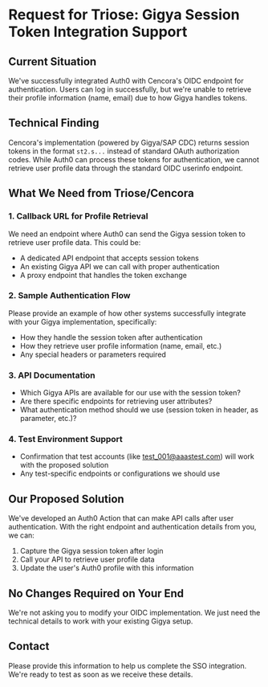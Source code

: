 # Request for Triose: Gigya Session Token Integration Support

## Current Situation
We've successfully integrated Auth0 with Cencora's OIDC endpoint for authentication. Users can log in successfully, but we're unable to retrieve their profile information (name, email) due to how Gigya handles tokens.

## Technical Finding
Cencora's implementation (powered by Gigya/SAP CDC) returns session tokens in the format `st2.s...` instead of standard OAuth authorization codes. While Auth0 can process these tokens for authentication, we cannot retrieve user profile data through the standard OIDC userinfo endpoint.

## What We Need from Triose/Cencora

### 1. Callback URL for Profile Retrieval
We need an endpoint where Auth0 can send the Gigya session token to retrieve user profile data. This could be:
- A dedicated API endpoint that accepts session tokens
- An existing Gigya API we can call with proper authentication
- A proxy endpoint that handles the token exchange

### 2. Sample Authentication Flow
Please provide an example of how other systems successfully integrate with your Gigya implementation, specifically:
- How they handle the session token after authentication
- How they retrieve user profile information (name, email, etc.)
- Any special headers or parameters required

### 3. API Documentation
- Which Gigya APIs are available for our use with the session token?
- Are there specific endpoints for retrieving user attributes?
- What authentication method should we use (session token in header, as parameter, etc.)?

### 4. Test Environment Support
- Confirmation that test accounts (like test_001@aaastest.com) will work with the proposed solution
- Any test-specific endpoints or configurations we should use

## Our Proposed Solution
We've developed an Auth0 Action that can make API calls after user authentication. With the right endpoint and authentication details from you, we can:
1. Capture the Gigya session token after login
2. Call your API to retrieve user profile data
3. Update the user's Auth0 profile with this information

## No Changes Required on Your End
We're not asking you to modify your OIDC implementation. We just need the technical details to work with your existing Gigya setup.

## Contact
Please provide this information to help us complete the SSO integration. We're ready to test as soon as we receive these details.